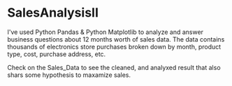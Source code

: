 # SalesAnalysisII
I've used Python Pandas & Python Matplotlib to analyze and answer business questions about 12 months worth of sales data.
The data contains thousands of electronics store purchases broken down by month, product type, cost, purchase address, etc.

Check on the Sales_Data to see the cleaned, and analyxed result that also shars some hypothesis to maxamize sales. 

